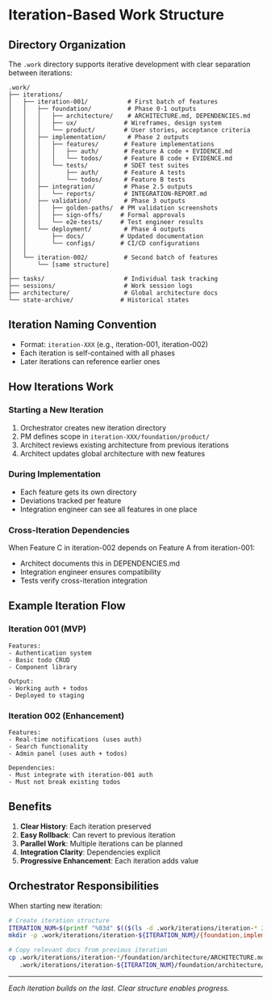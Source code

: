 # Iteration-Based Work Structure

## Directory Organization

The `.work` directory supports iterative development with clear separation between iterations:

```
.work/
├── iterations/
│   ├── iteration-001/           # First batch of features
│   │   ├── foundation/          # Phase 0-1 outputs
│   │   │   ├── architecture/    # ARCHITECTURE.md, DEPENDENCIES.md
│   │   │   ├── ux/             # Wireframes, design system
│   │   │   └── product/        # User stories, acceptance criteria
│   │   ├── implementation/      # Phase 2 outputs
│   │   │   ├── features/       # Feature implementations
│   │   │   │   ├── auth/       # Feature A code + EVIDENCE.md
│   │   │   │   └── todos/      # Feature B code + EVIDENCE.md
│   │   │   └── tests/          # SDET test suites
│   │   │       ├── auth/       # Feature A tests
│   │   │       └── todos/      # Feature B tests
│   │   ├── integration/        # Phase 2.5 outputs
│   │   │   └── reports/        # INTEGRATION-REPORT.md
│   │   ├── validation/         # Phase 3 outputs
│   │   │   ├── golden-paths/  # PM validation screenshots
│   │   │   ├── sign-offs/     # Formal approvals
│   │   │   └── e2e-tests/     # Test engineer results
│   │   └── deployment/         # Phase 4 outputs
│   │       ├── docs/          # Updated documentation
│   │       └── configs/       # CI/CD configurations
│   │
│   └── iteration-002/          # Second batch of features
│       └── [same structure]
│
├── tasks/                      # Individual task tracking
├── sessions/                   # Work session logs
├── architecture/               # Global architecture docs
└── state-archive/             # Historical states
```

## Iteration Naming Convention

- Format: `iteration-XXX` (e.g., iteration-001, iteration-002)
- Each iteration is self-contained with all phases
- Later iterations can reference earlier ones

## How Iterations Work

### Starting a New Iteration

1. Orchestrator creates new iteration directory
2. PM defines scope in `iteration-XXX/foundation/product/`
3. Architect reviews existing architecture from previous iterations
4. Architect updates global architecture with new features

### During Implementation

- Each feature gets its own directory
- Deviations tracked per feature
- Integration engineer can see all features in one place

### Cross-Iteration Dependencies

When Feature C in iteration-002 depends on Feature A from iteration-001:
- Architect documents this in DEPENDENCIES.md
- Integration engineer ensures compatibility
- Tests verify cross-iteration integration

## Example Iteration Flow

### Iteration 001 (MVP)
```
Features:
- Authentication system
- Basic todo CRUD
- Component library

Output:
- Working auth + todos
- Deployed to staging
```

### Iteration 002 (Enhancement)
```
Features:
- Real-time notifications (uses auth)
- Search functionality
- Admin panel (uses auth + todos)

Dependencies:
- Must integrate with iteration-001 auth
- Must not break existing todos
```

## Benefits

1. **Clear History**: Each iteration preserved
2. **Easy Rollback**: Can revert to previous iteration
3. **Parallel Work**: Multiple iterations can be planned
4. **Integration Clarity**: Dependencies explicit
5. **Progressive Enhancement**: Each iteration adds value

## Orchestrator Responsibilities

When starting new iteration:
```bash
# Create iteration structure
ITERATION_NUM=$(printf "%03d" $(($(ls -d .work/iterations/iteration-* 2>/dev/null | wc -l) + 1)))
mkdir -p .work/iterations/iteration-${ITERATION_NUM}/{foundation,implementation,integration,validation,deployment}

# Copy relevant docs from previous iteration
cp .work/iterations/iteration-*/foundation/architecture/ARCHITECTURE.md \
   .work/iterations/iteration-${ITERATION_NUM}/foundation/architecture/ARCHITECTURE-previous.md
```

---
*Each iteration builds on the last. Clear structure enables progress.*